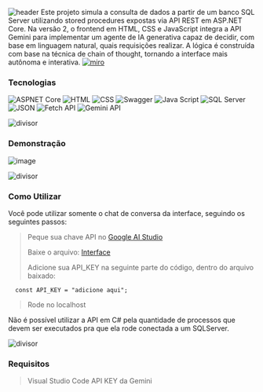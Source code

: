 ![header](https://github.com/user-attachments/assets/f40bffd7-dff1-4278-abdd-2be6650843ff)
Este projeto simula a consulta de dados a partir de um banco SQL Server utilizando stored procedures expostas via API REST em ASP.NET Core. Na versão 2, o frontend em HTML, CSS e JavaScript integra a API Gemini para implementar um agente de IA generativa capaz de decidir, com base em linguagem natural, quais requisições realizar. A lógica é construída com base na técnica de chain of thought, tornando a interface mais autônoma e interativa.
[![miro](https://github.com/user-attachments/assets/a026a4ad-ce39-4235-af2f-b63ea078f6f2)](https://miro.com/app/board/uXjVIx8pu8A=/?share_link_id=484984334860)

### Tecnologias

![ASPNET Core](https://img.shields.io/badge/ASPNET%20Core-4200d1?style=flat-square&logo=C&logoColor=ffffff)
![HTML](https://img.shields.io/badge/HTML-de003f?style=flat-square&logo=HTML5&logoColor=ffffff)
![CSS](https://img.shields.io/badge/CSS-80bdff?style=flat-square&logo=css&logoColor=white)
![Swagger](https://img.shields.io/badge/Swagger-2cde00?style=flat-square&logo=Swagger&logoColor=ffffff)
![Java Script](https://img.shields.io/badge/Java%20Script-fff821?style=flat-square&logo=JavaScript&logoColor=000000)
![SQL Server](https://img.shields.io/badge/SQL%20Server-387eff?style=flat-square&logoColor=ffffff)
![JSON](https://img.shields.io/badge/JSON-ff8138?style=flat-square&logo=JSON&logoColor=ffffff)
![Fetch API](https://img.shields.io/badge/Fetch%20API-ff8138?style=flat-square&logo=Fetch&logoColor=ffffff)
![Gemini API](https://img.shields.io/badge/Gemini%20API-c180ff?style=flat-square&logo=googlegemini&logoColor=white)

![divisor](https://github.com/user-attachments/assets/41ad08bf-627e-4820-9ed6-8da258c223c8)
### Demonstração
![image](https://github.com/user-attachments/assets/b82efa0e-0c2d-4c5d-8c89-c1848e991195)



![divisor](https://github.com/user-attachments/assets/0927ea13-666f-46ba-b86f-587d1d666de0)

### Como Utilizar
Você pode utilizar somente o chat de conversa da interface, seguindo os seguintes passos:

> Peque sua chave API no [Google AI Studio](https://aistudio.google.com/apikey)
> 
> Baixe o arquivo: [Interface](https://github.com/Thamine-S/Fixation-Project-v2/blob/main/AI_Agent/interface.html)
>
> Adicione sua API_KEY na seguinte parte do código, dentro do arquivo baixado:
```
  const API_KEY = "adicione aqui"; 
```
> Rode no localhost

Não é possível utilizar a API em C# pela quantidade de processos que devem ser executados pra que ela rode conectada a um SQLServer.

![divisor](https://github.com/user-attachments/assets/90b6efe2-554e-483c-a338-d3032d490dec)

### Requisitos

> Visual Studio Code
> API KEY da Gemini


